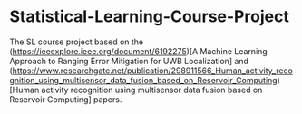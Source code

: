 # Statistical-Learning-Course-Project

The SL course project based on the (https://ieeexplore.ieee.org/document/6192275)[A Machine Learning Approach to
Ranging Error Mitigation for UWB Localization] and (https://www.researchgate.net/publication/298911566_Human_activity_recognition_using_multisensor_data_fusion_based_on_Reservoir_Computing)[Human activity recognition using multisensor
data fusion based on Reservoir Computing] papers.
